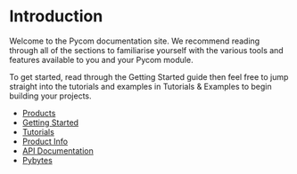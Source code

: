 # Introduction

Welcome to the Pycom documentation site. We recommend reading through all of the sections to familiarise yourself with the various tools and features available to you and your Pycom module.

To get started, read through the Getting Started guide then feel free to jump straight into the tutorials and examples in Tutorials & Examples to begin building your projects.

* [Products](products.md)
* [Getting Started](gettingstarted/introduction.md)
* [Tutorials](tutorials/introduction.md)
* [Product Info](datasheets/introduction.md)
* [API Documentation](firmwareapi/introduction.md)
* [Pybytes](pybytes/introduction.md)
